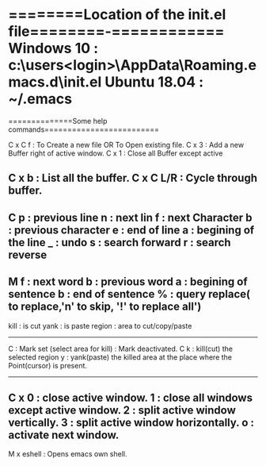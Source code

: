 ========Location of the init.el file========-============
Windows 10   : c:\users\<login>\AppData\Roaming\.emacs.d\init.el
Ubuntu 18.04 : ~/.emacs
=========================================================

==============Some help commands=========================

C x C f   : To Create a new file OR To Open existing file.
C x 3     : Add a new Buffer right of active window.
C x 1     : Close all Buffer except active

C x b     : List all the buffer.
C x C L/R : Cycle through buffer.
--------------------------------
C p       : previous line
  n       : next lin
  f       : next Character
  b       : previous character
  e       : end of line
  a       : begining of the line
  _	  : undo
  s	  : search forward
  r 	  : search reverse
--------------------------------

M f       : next word
  b       : previous word
  a	  : begining of sentence
  b	  : end of sentence
  %	  : query replace(<space> to replace,'n' to skip, '!' to replace all')
--------------------------------
kill      : is cut
yank      : is paste
region	  : area to cut/copy/paste

--------------------------------
C <space> : Mark set (select area for kill)
          : Mark deactivated.
C k	  : kill(cut) the selected region
  y       : yank(paste) the killed area at the place where the Point(cursor) is present.

--------------------------------

C x 0     : close active window.
    1     : close all windows except active window.
    2     : split active window vertically.
    3	  : split active window horizontally.
    o	  : activate next window.
--------------------------------

M  x eshell : Opens emacs own shell.

